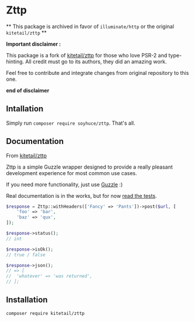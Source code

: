 # Zttp

** This package is archived in favor of `illuminate/http` or the original `kitetail/zttp` **

**Important disclaimer :**

This package is a fork of [kitetail/zttp](https://github.com/kitetail/zttp) for those who love PSR-2 and type-hinting.
All credit must go to its authors, they did an amazing work.

Feel free to contribute and integrate changes from original repository to this one.

**end of disclaimer**

## Intallation

Simply run `composer require soyhuce/zttp`. That's all.

## Documentation

From [kitetail/zttp](https://github.com/kitetail/zttp)

Zttp is a simple Guzzle wrapper designed to provide a really pleasant development experience for most common use cases.

If you need more functionality, just use [Guzzle](https://github.com/guzzle/guzzle) :)

Real documentation is in the works, but for now [read the tests](https://github.com/soyhuce/zttp/blob/master/tests/ZttpTest.php).

```php
$response = Zttp::withHeaders(['Fancy' => 'Pants'])->post($url, [
    'foo' => 'bar',
    'baz' => 'qux',
]);

$response->status();
// int

$response->isOk();
// true / false

$response->json();
// => [
//  'whatever' => 'was returned',
// ];
```

## Installation

`composer require kitetail/zttp`
